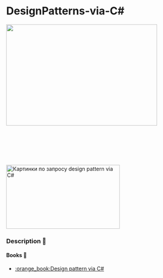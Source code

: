 # DesignPatterns-via-C#
<p align="Left"><img src="https://i.ytimg.com/vi/Oyz76pTexGs/maxresdefault.jpg" width="404" height="271"></p>
<img class="irc_mi" src="https://i.ytimg.com/vi/Oyz76pTexGs/maxresdefault.jpg" onload="typeof google==='object'&amp;&amp;google.aft&amp;&amp;google.aft(this)" width="304" height="171" style="margin-top: 91px;" alt="Картинки по запросу design pattern via C#">

### Description :pushpin:



#### Books :file_folder:
<ul>
<li><a href="https://drive.google.com/open?id=0By1MH5wlD0LhLTByR3NUclhKbjQ">:orange_book:Design pattern via C#</a>
</ul>





